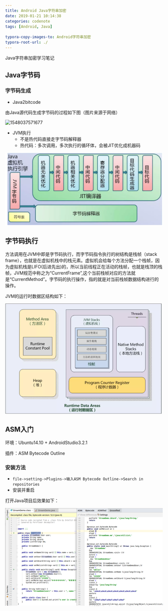 ```yaml
---
title: Android Java字符串加密
date: 2019-01-21 10:14:38
categories: codenote
tags: [Android, Java]

typora-copy-images-to: Android字符串加密
typora-root-url: ./
---
```

Java字符串加密学习笔记
<!--more-->



## Java字节码

### 字节码生成

- Java2bitcode

由Java源代码生成字节码的过程如下图（图片来源于网络）

![1548037571677](/Android字符串加密/1548037571677.png)

- JVM执行
  - 不是热代码直接走字节码解释器
  - 热代码：多次调用，多次执行的循环体，会被JIT优化成机器码

![1548038537351](Android字符串加密/1548038537351.png)

## 字节码执行

方法调用在JVM中即是字节码执行，而字节码指令执行的树结构是栈帧（stack frame），也就是在虚拟机栈中的栈元素。虚拟机会给每个方法分配一个栈帧，因为虚拟机栈是LIFO(后进先出)的，所以当前线程正在活动的栈帧，也就是栈顶的栈帧，JVM规范中称之为“CurrentFrame”,这个当前栈帧对应的方法就是“CurrentMethod”。字节码的执行操作，指的就是对当前栈帧数据结构进行的操作。

JVM的运行时数据区结构如下：

![1548039160892](Android字符串加密/1548039160892.png)



## ASM入门

环境：Ubuntu14.10 + AndroidStudio3.2.1

插件：ASM Bytecode Outline

### 安装方法

- `file->setting->Plugins->输入ASM Bytecode Outline->Search in repositories`
- 安装并重启

打开Java项目后效果如下：

![1548044295490](Android字符串加密/1548044295490.png)